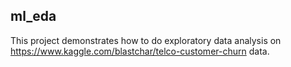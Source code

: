 ## ml_eda

This project demonstrates how to do exploratory data analysis on https://www.kaggle.com/blastchar/telco-customer-churn data.